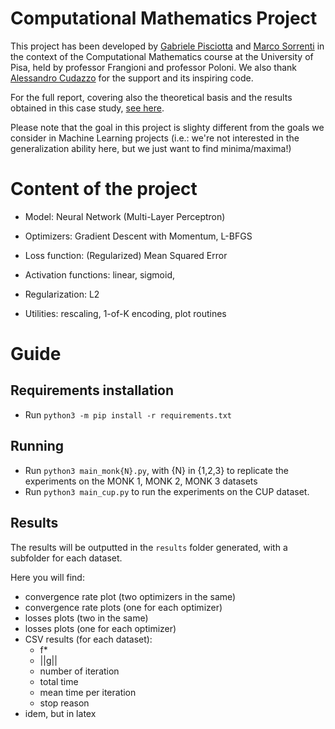 # Computational Mathematics Project 

This project has been developed by [Gabriele Pisciotta](https://github.com/GabrielePisciotta/) and [Marco Sorrenti](https://github.com/MarcoSorrenti) in the context of the Computational Mathematics course at the University of Pisa, held by professor Frangioni and professor Poloni. We also thank [Alessandro Cudazzo](https://github.com/alessandrocuda/) for the support and its inspiring code. 

For the full report, covering also the theoretical basis and the results obtained in this case study, [see here](./REPORT.pdf). 

Please note that the goal in this project is slighty different from the goals we consider in Machine Learning projects (i.e.: we're not interested in the generalization ability here, but we just want to find minima/maxima!)
 
# Content of the project

- Model: Neural Network (Multi-Layer Perceptron)

- Optimizers: Gradient Descent with Momentum, L-BFGS

- Loss function: (Regularized) Mean Squared Error

- Activation functions: linear, sigmoid, 

- Regularization: L2

- Utilities: rescaling, 1-of-K encoding, plot routines


# Guide

## Requirements installation
- Run `python3 -m pip install -r requirements.txt`

## Running

- Run `python3 main_monk{N}.py`, with {N} in {1,2,3} to replicate the experiments on the MONK 1, MONK 2, MONK 3 datasets
- Run `python3 main_cup.py` to run the experiments on the CUP dataset. 

## Results

The results will be outputted in the `results` folder generated, with a subfolder for each dataset. 

Here you will find:

- convergence rate plot (two optimizers in the same)
- convergence rate plots (one for each optimizer)
- losses plots (two in the same)
- losses plots (one for each optimizer)
- CSV results (for each dataset):
  - f* 
  - ||g|| 
  - number of iteration
  - total time
  - mean time per iteration
  - stop reason 
- idem, but in latex 
